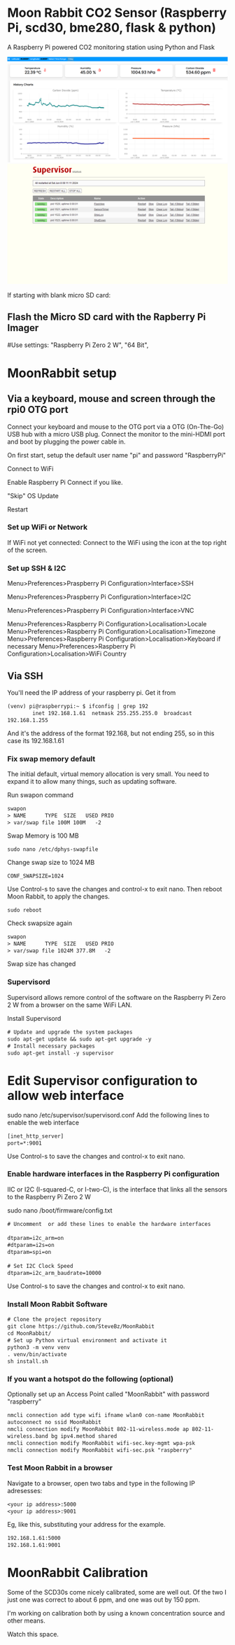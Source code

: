 # Moon Rabbit CO2 Sensor (Raspberry Pi, scd30, bme280, flask & python)
A Raspberry Pi powered CO2 monitoring station using Python and Flask  

![Alt text](Screenshot%202024-06-08%20091042.png)
![Alt text](Screenshot%202024-06-08%20091122.png)

If starting with blank micro SD card:
## Flash the Micro SD card with the Rapberry Pi Imager 
#Use settings: "Raspberry Pi Zero 2 W", "64 Bit", <inserted drive>

# MoonRabbit setup

## Via a keyboard, mouse and screen through the rpi0 OTG port
Connect your keyboard and mouse to the OTG port via a OTG (On-The-Go) USB hub with a micro USB plug. Connect the monitor to the mini-HDMI port and boot by plugging the power cable in.  

On first start, setup the default user name "pi" and password "RaspberryPi"

Connect to WiFi

Enable Raspberry Pi Connect if you like.

"Skip" OS Update

Restart

### Set up WiFi or Network
If WiFi not yet connected:
Connect to the WiFi using the icon at the top right of the screen.

### Set up SSH & I2C

Menu>Preferences>Praspberry Pi Configuration>Interface>SSH

Menu>Preferences>Praspberry Pi Configuration>Interface>I2C

Menu>Preferences>Praspberry Pi Configuration>Interface>VNC

Menu>Preferences>Raspberry Pi Configuration>Localisation>Locale
Menu>Preferences>Raspberry Pi Configuration>Localisation>Timezone
Menu>Preferences>Raspberry Pi Configuration>Localisation>Keyboard if necessary
Menu>Preferences>Raspberry Pi Configuration>Localisation>WiFi Country

## Via SSH


You'll need the IP address of your raspberry pi. Get it from
```
(venv) pi@raspberrypi:~ $ ifconfig | grep 192
        inet 192.168.1.61  netmask 255.255.255.0  broadcast 192.168.1.255
```
And it's the address of the format 192.168, but not ending 255, so in this case its 192.168.1.61


### Fix swap memory default
The initial default, virtual memory allocation is very small.  You need to expand it to allow many things, such as updating software.

Run swapon command
```
swapon
> NAME      TYPE  SIZE   USED PRIO
> var/swap file 100M 100M   -2
```
Swap Memory is 100 MB
```
sudo nano /etc/dphys-swapfile
```
Change swap size to 1024 MB
```
CONF_SWAPSIZE=1024
```
Use Control-s to save the changes and control-x to exit nano.
Then reboot Moon Rabbit, to apply the changes.
```
sudo reboot
```
Check swapsize again
```
swapon
> NAME      TYPE  SIZE   USED PRIO
> var/swap file 1024M 377.8M   -2
```
Swap size has changed

### Supervisord

Supervisord allows remore control of the software on the Raspberry Pi Zero 2 W from a browser on the same WiFi LAN.

Install Supervisord
```
# Update and upgrade the system packages
sudo apt-get update && sudo apt-get upgrade -y
# Install necessary packages
sudo apt-get install -y supervisor
```

# Edit Supervisor configuration to allow web interface
sudo nano /etc/supervisor/supervisord.conf
Add the following lines to enable the web interface
```
[inet_http_server]
port=*:9001
```
Use Control-s to save the changes and control-x to exit nano.
### Enable hardware interfaces in the Raspberry Pi configuration
IIC or I2C (I-squared-C, or I-two-C), is the interface that links all the sensors to the Raspberry Pi Zero 2 W

sudo nano /boot/firmware/config.txt

```
# Uncomment  or add these lines to enable the hardware interfaces

dtparam=i2c_arm=on
#dtparam=i2s=on
dtparam=spi=on

# Set I2C Clock Speed
dtparam=i2c_arm_baudrate=10000
```
Use Control-s to save the changes and control-x to exit nano.
### Install Moon Rabbit Software
```
# Clone the project repository
git clone https://github.com/SteveBz/MoonRabbit
cd MoonRabbit/
# Set up Python virtual environment and activate it
python3 -m venv venv
. venv/bin/activate
sh install.sh
```

### If you want a hotspot do the following (optional)

Optionally set up an Access Point called "MoonRabbit" with password "raspberry"

```
nmcli connection add type wifi ifname wlan0 con-name MoonRabbit autoconnect no ssid MoonRabbit
nmcli connection modify MoonRabbit 802-11-wireless.mode ap 802-11-wireless.band bg ipv4.method shared
nmcli connection modify MoonRabbit wifi-sec.key-mgmt wpa-psk
nmcli connection modify MoonRabbit wifi-sec.psk "raspberry"
```

### Test Moon Rabbit in a browser
Navigate to a browser, open two tabs and type in the following IP adresesses:
```
<your ip address>:5000
<your ip address>:9001
```
Eg, like this, substituting your address for the example.
```
192.168.1.61:5000
192.168.1.61:9001
```

# MoonRabbit Calibration

Some of the SCD30s come nicely calibrated, some are well out.  Of the two I just one was correct to about 6 ppm, and one was out by 150 ppm.

I'm working on calibration both by using a known concentration source and other means. 

Watch this space.

